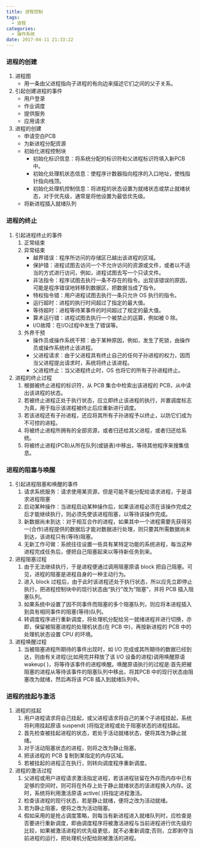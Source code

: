 ```yaml
---
title: 进程控制
tags:
  - 进程
categories:
  - 操作系统
date: 2017-04-11 21:33:22
---
```

### 进程的创建
1. 进程图
    - 用一条由父进程指向子进程的有向边来描述它们之间的父子关系。
2. 引起创建进程的事件
    - 用户登录
    - 作业调度
    - 提供服务
    - 应用请求
3. 进程的创建
    - 申请空白PCB
    - 为新进程分配资源
    - 初始化进程控制块
        - 初始化标识信息：将系统分配的标识符和父进程标识符填入新PCB中。
        - 初始化处理机状态信息：使程序计数器指向程序的入口地址，使栈指针指向栈顶。
        - 初始化处理机控制信息：将进程的状态设置为就绪状态或禁止就绪状态，对于优先级，通常是将他设置为最低优先级。
    - 将新进程插入就绪队列
<!-- more -->

### 进程的终止
1. 引起进程终止的事件
    1. 正常结束
    2. 异常结束
        - 越界错误：程序所访问的存储区已越出该进程的区域。
        - 保护错：进程试图去访问一个不允许访问的资源或文件，或者以不适当的方式进行访问，例如，进程试图去写一个只读文件。
        - 非法指令：程序试图去执行一条不存在的指令。出现该错误的原因，可能是程序错误地转移到数据区，把数据当成了指令。
        - 特权指令错：用户进程试图去执行一条只允许 OS 执行的指令。
        - 运行超时：进程的执行时间超过了指定的最大值。
        - 等待超时：进程等待某事件的时间超过了规定的最大值。
        - 算术运行错：进程试图去执行一个被禁止的运算，例如被 0 除。
        - I/O故障：在I/O过程中发生了错误等。
    3. 外界干预
        - 操作员或操作系统干预：由于某种原因，例如，发生了死锁，由操作员或操作系统终止该进程。
        - 父进程请求：由于父进程具有终止自己的任何子孙进程的权力，因而当父进程提出请求时，系统将终止该进程。
        - 父进程终止：当父进程终止时，OS 也将它的所有子孙进程终止。
2. 进程的终止过程
    1. 根据被终止进程的标识符，从 PCB 集合中检索出该进程的 PCB，从中读出该进程的状态。
    2. 若被终止进程正处于执行状态，应立即终止该进程的执行，并置调度标志为真，用于指示该进程被终止后应重新进行调度。
    3. 若该进程还有子孙进程，还应将其所有子孙进程予以终止，以防它们成为不可控的进程。
    4. 将被终止进程所拥有的全部资源，或者归还给其父进程，或者归还给系统。
    5. 将被终止进程(PCB)从所在队列(或链表)中移出，等待其他程序来搜集信息。

### 进程的阻塞与唤醒
1. 引起进程阻塞和唤醒的事件
    1. 请求系统服务：请求使用某资源，但是可能不能分配给请求进程，于是请求进程阻塞
    2. 启动某种操作：当进程启动某种操作后，如果该进程必须在该操作完成之后才能继续执行，则必须先使该进程阻塞，以等待该操作完成。
    3. 新数据尚未到达：对于相互合作的进程，如果其中一个进程需要先获得另一(合作)进程提供的数据后才能对数据进行处理，则只要其所需数据尚未到达，该进程只有(等待)阻塞。
    4. 无新工作可做：系统往往设置一些具有某特定功能的系统进程，每当这种进程完成任务后，便把自己阻塞起来以等待新任务到来。
2. 进程阻塞过程
    1. 由于无法继续执行，于是进程便通过调用阻塞原语 block 把自己阻塞。可见，进程的阻塞是进程自身的一种主动行为。
    2. 进入 block 过程后，由于此时该进程还处于执行状态，所以应先立即停止执行，把进程控制块中的现行状态由“执行”改为“阻塞”，并将 PCB 插入阻塞队列。
    3. 如果系统中设置了因不同事件而阻塞的多个阻塞队列，则应将本进程插入到具有相同事件的阻塞(等待)队列。
    4. 转调度程序进行重新调度，将处理机分配给另一就绪进程并进行切换，亦即，保留被阻塞进程的处理机状态(在 PCB 中)，再按新进程的 PCB 中的处理机状态设置 CPU 的环境。
3. 进程唤醒过程
    1. 当被阻塞进程所期待的事件出现时，如 I/O 完成或其所期待的数据已经到达，则由有关进程(比如用完并释放了该 I/O 设备的进程)调用唤醒原语 wakeup( )，将等待该事件的进程唤醒。唤醒原语执行的过程是:首先把被阻塞的进程从等待该事件的阻塞队列中移出，将其PCB 中的现行状态由阻塞改为就绪，然后再将该 PCB 插入到就绪队列中。

### 进程的挂起与激活
1. 进程的挂起
    1. 用户进程请求将自己挂起，或父进程请求将自己的某个子进程挂起，系统将利用挂起原语 suspend( )将指定进程或处于阻塞状态的进程挂起。
    2. 首先检查被挂起进程的状态，若处于活动就绪状态，便将其改为静止就绪。
    3. 对于活动阻塞状态的进程，则将之改为静止阻塞。
    4. 把该进程的 PCB 复制到某指定的内存区域。
    5. 若被挂起的进程正在执行，则转向调度程序重新调度。
2. 进程的激活过程
    1. 父进程或用户进程请求激活指定进程，若该进程驻留在外存而内存中已有足够的空间时，则可将在外存上处于静止就绪状态的该进程换入内存。这时，系统将利用激活原语 active( )将指定进程激活。
    2. 检查该进程的现行状态，若是静止就绪，便将之改为活动就绪。
    3. 若为静止阻塞，便将之改为活动阻塞。
    4. 假如采用的是抢占调度策略，则每当有新进程进入就绪队列时，应检查是否要进行重新调度，即由调度程序将被激活进程与当前进程进行优先级的比较，如果被激活进程的优先级更低，就不必重新调度;否则，立即剥夺当前进程的运行，把处理机分配给刚被激活的进程。